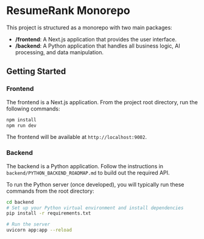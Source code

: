 # ResumeRank Monorepo

This project is structured as a monorepo with two main packages:

- **/frontend**: A Next.js application that provides the user interface.
- **/backend**: A Python application that handles all business logic, AI processing, and data manipulation.

## Getting Started

### Frontend

The frontend is a Next.js application. From the project root directory, run the following commands:

```bash
npm install
npm run dev
```

The frontend will be available at `http://localhost:9002`.

### Backend

The backend is a Python application. Follow the instructions in `backend/PYTHON_BACKEND_ROADMAP.md` to build out the required API.

To run the Python server (once developed), you will typically run these commands from the root directory:

```bash
cd backend
# Set up your Python virtual environment and install dependencies
pip install -r requirements.txt

# Run the server
uvicorn app:app --reload
```

    